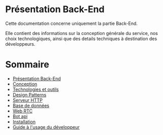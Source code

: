 # Présentation Back-End

Cette documentation concerne uniquement la partie Back-End.

Elle contient des informations sur la conception générale du service, nos choix technologiques, ainsi que des details techniques à destination des développeurs.

# Sommaire

- [Présentation Back-End](https://c0zen.github.io/Cogeo/back-end/about/)
- [Conception](https://c0zen.github.io/Cogeo/back-end/conception/)
- [Technologies et outils](https://c0zen.github.io/Cogeo/back-end/technologies/)
- [Design Patterns](https://c0zen.github.io/Cogeo/back-end/design-patterns/)
- [Serveur HTTP](https://c0zen.github.io/Cogeo/back-end/node-server/)
- [Base de données](https://c0zen.github.io/Cogeo/back-end/database/)
- [Web RTC](https://c0zen.github.io/Cogeo/back-end/web-rtc/)
- [Bot api](https://c0zen.github.io/Cogeo/back-end/bot-api/)
- [Installation](https://c0zen.github.io/Cogeo/back-end/installation/)
- [Guide à l'usage du développeur](https://c0zen.github.io/Cogeo/back-end/developer-guide/)

